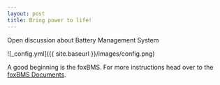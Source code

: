 ```yaml
---
layout: post
title: Bring power to life!
---
```


Open discussion about Battery Management System

![_config.yml]({{ site.baseurl }}/images/config.png)

A good beginning is the foxBMS. For more instructions head over to the [foxBMS Documents](https://foxbms.readthedocs.io/en/release-0.5.x/getting_started/general/general.html).